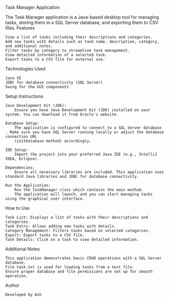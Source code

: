 Task Manager Application

The Task Manager application is a Java-based desktop tool for managing tasks, storing them in a SQL Server database, and exporting them to CSV files.
Features

    View a list of tasks including their descriptions and categories.
    Add new tasks with details such as task name, description, category, and additional notes.
    Filter tasks by category to streamline task management.
    View detailed information of a selected task.
    Export tasks to a CSV file for external use.

Technologies Used

    Java SE
    JDBC for database connectivity (SQL Server)
    Swing for the GUI components

Setup Instructions

    Java Development Kit (JDK):
        Ensure you have Java Development Kit (JDK) installed on your system. You can download it from Oracle's website.

    Database Setup:
        The application is configured to connect to a SQL Server database . Make sure you have SQL Server running locally or adjust the database connection URL 
        (initDatabase method) accordingly.

    IDE Setup:
        Import the project into your preferred Java IDE (e.g., IntelliJ IDEA, Eclipse).

    Dependencies:
        Ensure all necessary libraries are included. This application uses standard Java libraries and JDBC for database connectivity.

    Run the Application:
        Run the TaskManager class which contains the main method.
        The application will launch, and you can start managing tasks using the graphical user interface.

How to Use

    Task List: Displays a list of tasks with their descriptions and categories.
    Task Entry: Allows adding new tasks with details.
    Category Management: Filters tasks based on selected categories.
    Export: Export tasks to a CSV file.
    Task Details: Click on a task to view detailed information.

Additional Notes

    This application demonstrates basic CRUD operations with a SQL Server database.
    File task.txt is used for loading tasks from a text file.
    Ensure proper database and file permissions are set up for smooth operation.

Author

    Developed by Ash
